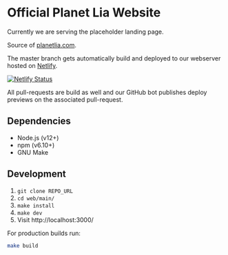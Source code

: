 # Official Planet Lia Website

Currently we are serving the placeholder landing page.

Source of [planetlia.com](https://planetlia.com).

The master branch gets automatically build and deployed to our webserver hosted on [Netlify](https://www.netlify.com/).

[![Netlify Status](https://api.netlify.com/api/v1/badges/9191587a-240f-43d6-9b25-f0ecc9be1fdf/deploy-status)](https://app.netlify.com/sites/planetlia/deploys)

All pull-requests are build as well and our GitHub bot publishes deploy previews on the associated pull-request.
## Dependencies
* Node.js (v12+)
* npm (v6.10+)
* GNU Make

## Development
1. `git clone REPO_URL`
2. `cd web/main/`
3. `make install`
4. `make dev`
5. Visit http://localhost:3000/

For production builds run:
```bash
make build
```